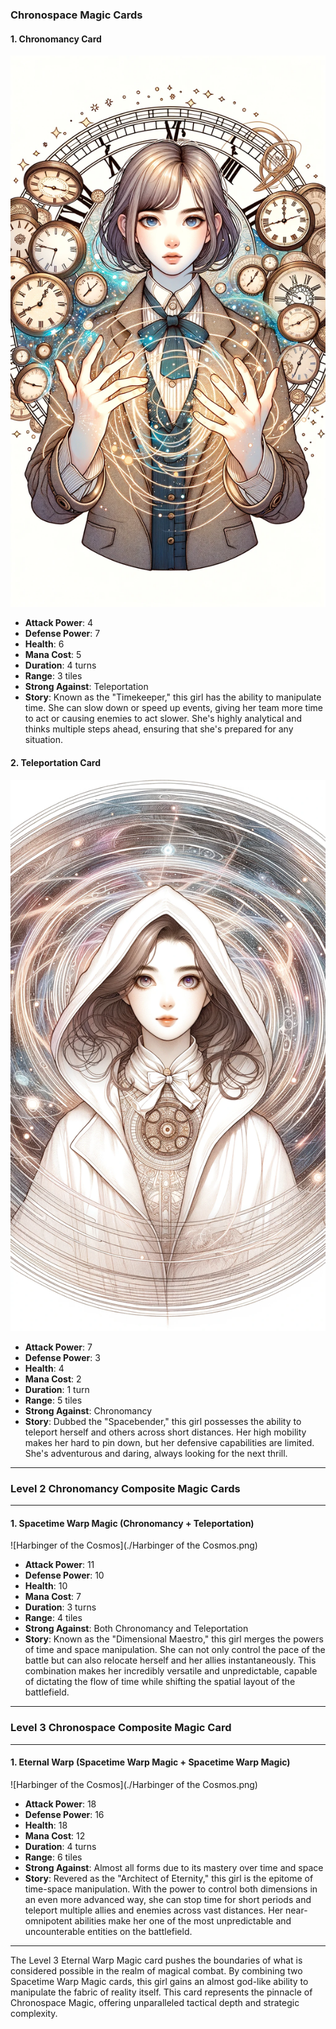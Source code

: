 ### Chronospace Magic Cards

#### 1. Chronomancy Card
![Timekeeper](./Timekeeper.png)

- **Attack Power**: 4
- **Defense Power**: 7
- **Health**: 6
- **Mana Cost**: 5
- **Duration**: 4 turns
- **Range**: 3 tiles
- **Strong Against**: Teleportation
- **Story**: Known as the "Timekeeper," this girl has the ability to manipulate time. She can slow down or speed up events, giving her team more time to act or causing enemies to act slower. She's highly analytical and thinks multiple steps ahead, ensuring that she's prepared for any situation.

#### 2. Teleportation Card
![Spacebender](./Spacebender.png)

- **Attack Power**: 7
- **Defense Power**: 3
- **Health**: 4
- **Mana Cost**: 2
- **Duration**: 1 turn
- **Range**: 5 tiles
- **Strong Against**: Chronomancy
- **Story**: Dubbed the "Spacebender," this girl possesses the ability to teleport herself and others across short distances. Her high mobility makes her hard to pin down, but her defensive capabilities are limited. She's adventurous and daring, always looking for the next thrill.

---

### Level 2 Chronomancy Composite Magic Cards

---

#### 1. Spacetime Warp Magic (Chronomancy + Teleportation)

![Harbinger of the Cosmos](./Harbinger of the Cosmos.png)

- **Attack Power**: 11
- **Defense Power**: 10
- **Health**: 10
- **Mana Cost**: 7
- **Duration**: 3 turns
- **Range**: 4 tiles
- **Strong Against**: Both Chronomancy and Teleportation
- **Story**: Known as the "Dimensional Maestro," this girl merges the powers of time and space manipulation. She can not only control the pace of the battle but can also relocate herself and her allies instantaneously. This combination makes her incredibly versatile and unpredictable, capable of dictating the flow of time while shifting the spatial layout of the battlefield.

---

### Level 3 Chronospace Composite Magic Card

---

#### 1. Eternal Warp (Spacetime Warp Magic + Spacetime Warp Magic)

![Harbinger of the Cosmos](./Harbinger of the Cosmos.png)

- **Attack Power**: 18
- **Defense Power**: 16
- **Health**: 18
- **Mana Cost**: 12
- **Duration**: 4 turns
- **Range**: 6 tiles
- **Strong Against**: Almost all forms due to its mastery over time and space
- **Story**: Revered as the "Architect of Eternity," this girl is the epitome of time-space manipulation. With the power to control both dimensions in an even more advanced way, she can stop time for short periods and teleport multiple allies and enemies across vast distances. Her near-omnipotent abilities make her one of the most unpredictable and uncounterable entities on the battlefield.

---

The Level 3 Eternal Warp Magic card pushes the boundaries of what is considered possible in the realm of magical combat. By combining two Spacetime Warp Magic cards, this girl gains an almost god-like ability to manipulate the fabric of reality itself. This card represents the pinnacle of Chronospace Magic, offering unparalleled tactical depth and strategic complexity.